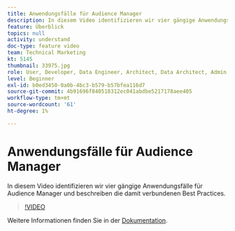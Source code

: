 ```yaml
---
title: Anwendungsfälle für Audience Manager
description: In diesem Video identifizieren wir vier gängige Anwendungsfälle für Audience Manager und beschreiben die damit verbundenen Best Practices.
feature: Überblick
topics: null
activity: understand
doc-type: feature video
team: Technical Marketing
kt: 5145
thumbnail: 33975.jpg
role: User, Developer, Data Engineer, Architect, Data Architect, Admin, Leader
level: Beginner
exl-id: b0ed3450-0a0b-4bc3-b579-b57bfea116d7
source-git-commit: 4b91696f840518312ec041abdbe5217178aee405
workflow-type: tm+mt
source-wordcount: '61'
ht-degree: 1%

---
```


# Anwendungsfälle für Audience Manager

In diesem Video identifizieren wir vier gängige Anwendungsfälle für Audience Manager und beschreiben die damit verbundenen Best Practices.

>[!VIDEO](https://video.tv.adobe.com/v/33975/?quality=12)

Weitere Informationen finden Sie in der [Dokumentation](https://docs.adobe.com/content/help/en/audience-manager/user-guide/aam-home.html).
